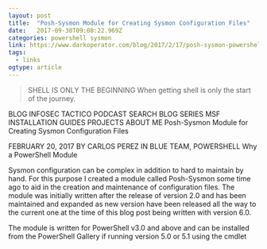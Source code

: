 ```yaml
---
layout: post 
title:  "Posh-Sysmon Module for Creating Sysmon Configuration Files" 
date:   2017-09-30T09:08:22.969Z 
categories: powershell sysmon
link: https://www.darkoperator.com/blog/2017/2/17/posh-sysmon-powershell-module-for-creating-sysmon-configuration-files 
tags:
  - links
ogtype: article 
---
```


> SHELL IS ONLY THE BEGINNING
When getting shell is only the start of the journey.

BLOG  INFOSEC TACTICO PODCAST  SEARCH  BLOG SERIES  MSF INSTALLATION GUIDES  PROJECTS  ABOUT ME
Posh-Sysmon Module for Creating Sysmon Configuration Files

FEBRUARY 20, 2017 BY CARLOS PEREZ IN BLUE TEAM, POWERSHELL
Why a PowerShell Module

Sysmon configuration can be complex in addition to hard to maintain by hand. For this purpose I created a module called Posh-Sysmon some time ago to aid in the creation and maintenance of configuration files. The module was initially written after the release of version 2.0 and has been maintained and expanded as new version have been released all the way to the current one at the time of this blog post being written with version 6.0. 

The module is written for PowerShell v3.0 and above and can be installed from the PowerShell Gallery if running version 5.0 or 5.1 using the cmdlet 